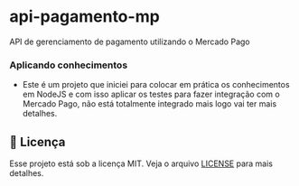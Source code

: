 # api-pagamento-mp
API de gerenciamento de pagamento utilizando o Mercado Pago

### Aplicando conhecimentos
- Este é um projeto que iniciei para colocar em prática os conhecimentos em NodeJS e com isso aplicar os testes para fazer integração com o Mercado Pago, não está totalmente integrado mais logo vai ter mais detalhes.


## :memo: Licença
Esse projeto está sob a licença MIT. Veja o arquivo [LICENSE](LICENSE.md) para mais detalhes.
